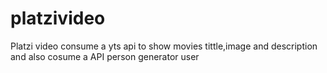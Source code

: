 # platzivideo
Platzi video consume a yts api to show movies tittle,image and description and also cosume a API person generator user
